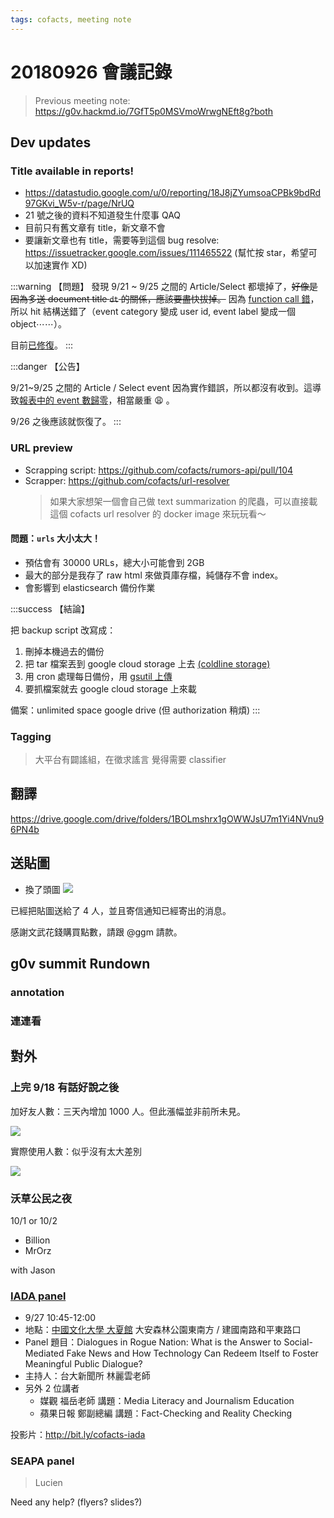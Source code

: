 ```yaml
---
tags: cofacts, meeting note
---
```


20180926 會議記錄
=====

> Previous meeting note: https://g0v.hackmd.io/7GfT5p0MSVmoWrwgNEft8g?both
> 

## Dev updates

### Title available in reports!
- https://datastudio.google.com/u/0/reporting/18J8jZYumsoaCPBk9bdRd97GKvi_W5v-r/page/NrUQ
- 21 號之後的資料不知道發生什麼事 QAQ
- 目前只有舊文章有 title，新文章不會
- 要讓新文章也有 title，需要等到這個 bug resolve: 
https://issuetracker.google.com/issues/111465522 (幫忙按 star，希望可以加速實作 XD)

:::warning
【問題】
發現 9/21 ~ 9/25 之間的 Article/Select 都壞掉了，~~好像是因為多送 document title `dt` 的關係，應該要盡快拔掉。~~ 因為 [function call 錯](https://github.com/cofacts/rumors-line-bot/commit/c2c59e4db34936c4ad1bd27ad9a95810f37c5ca2)，所以 hit 結構送錯了（event category 變成 user id, event label 變成一個 object⋯⋯）。

目前[已修復](https://github.com/cofacts/rumors-line-bot/commit/c2c59e4db34936c4ad1bd27ad9a95810f37c5ca2)。
:::

:::danger
【公告】

9/21~9/25 之間的 Article / Select event 因為實作錯誤，所以都沒有收到。這導致[報表中的 event 數歸零](https://datastudio.google.com/u/0/reporting/18J8jZYumsoaCPBk9bdRd97GKvi_W5v-r/page/NrUQ)，相當嚴重 :weary: 。

9/26 之後應該就恢復了。
:::

### URL preview
- Scrapping script: https://github.com/cofacts/rumors-api/pull/104
- Scrapper: https://github.com/cofacts/url-resolver
    > 如果大家想架一個會自己做 text summarization 的爬蟲，可以直接載這個 cofacts url resolver 的 docker image 來玩玩看～

#### 問題：`urls` 大小太大！
- 預估會有 30000 URLs，總大小可能會到 2GB
- 最大的部分是我存了 raw html 來做頁庫存檔，純儲存不會 index。
- 會影響到 elasticsearch 備份作業

:::success
【結論】

把 backup script 改寫成：
1. 刪掉本機過去的備份
2. 把 tar 檔案丟到 google cloud storage 上去 [(coldline storage)](https://cloud.google.com/storage/docs/storage-classes?hl=zh-tw#coldline)
3. 用 cron 處理每日備份，用 [gsutil 上傳](https://cloud.google.com/storage/docs/gsutil/commands/cp)
4. 要抓檔案就去 google cloud storage 上來載

備案：unlimited space google drive (但 authorization 稍煩)
:::

### Tagging

> 大平台有闢謠組，在徵求謠言
> 覺得需要 classifier
> 


## 翻譯
https://drive.google.com/drive/folders/1BOLmshrx1gOWWJsU7m1Yi4NVnu96PN4b

## 送貼圖

- 換了頭圖
![](https://g0vhackmd.blob.core.windows.net/g0v-hackmd-images/upload_5af93fa1e038bdd5a068987e2c10236f)

已經把貼圖送給了 4 人，並且寄信通知已經寄出的消息。

感謝文武花錢購買點數，請跟 @ggm 請款。

## g0v summit Rundown

### annotation 

### 連連看

## 對外

### 上完 9/18 有話好說之後

加好友人數：三天內增加 1000 人。但此漲幅並非前所未見。

![](https://g0vhackmd.blob.core.windows.net/g0v-hackmd-images/upload_ca1be66271fbf4ee3acea11026344ccf)


實際使用人數：似乎沒有太大差別

![](https://g0vhackmd.blob.core.windows.net/g0v-hackmd-images/upload_ba83dd6c4105e1018a98094a3ea9bd5f)




### 沃草公民之夜
10/1 or 10/2
- Billion
- MrOrz

with Jason

### [IADA panel](http://iada-taiwan2018.pccu.edu.tw/files/90-1160-9.php?Lang=en)
- 9/27 10:45-12:00
- 地點：[中國文化大學 大夏館](http://future.sce.pccu.edu.tw/service/service01_01.asp) 大安森林公園東南方 / 建國南路和平東路口
- Panel 題目：Dialogues in Rogue Nation: What is the Answer to Social-Mediated Fake News and How Technology Can Redeem Itself to Foster Meaningful Public Dialogue?
- 主持人：台大新聞所 林麗雲老師
- 另外 2 位講者
    - 媒觀 福岳老師 講題：Media Literacy and Journalism Education
    - 蘋果日報 鄭副總編 講題：Fact-Checking and Reality Checking

投影片：http://bit.ly/cofacts-iada

### SEAPA panel
> Lucien

Need any help? (flyers? slides?)

